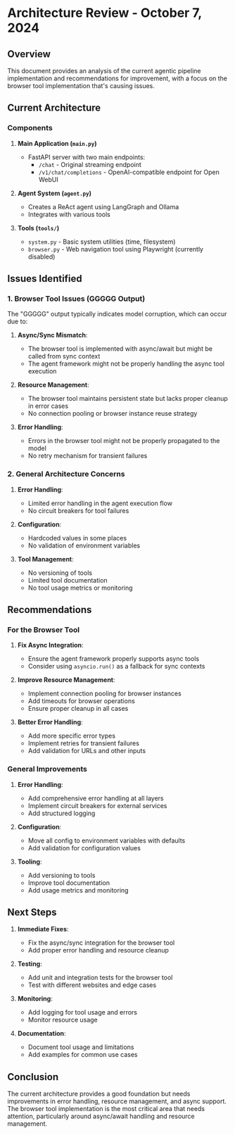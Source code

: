 # Architecture Review - October 7, 2024

## Overview
This document provides an analysis of the current agentic pipeline implementation and recommendations for improvement, with a focus on the browser tool implementation that's causing issues.

## Current Architecture

### Components
1. **Main Application (`main.py`)**
   - FastAPI server with two main endpoints:
     - `/chat` - Original streaming endpoint
     - `/v1/chat/completions` - OpenAI-compatible endpoint for Open WebUI

2. **Agent System (`agent.py`)**
   - Creates a ReAct agent using LangGraph and Ollama
   - Integrates with various tools

3. **Tools (`tools/`)**
   - `system.py` - Basic system utilities (time, filesystem)
   - `browser.py` - Web navigation tool using Playwright (currently disabled)

## Issues Identified

### 1. Browser Tool Issues (GGGGG Output)

The "GGGGG" output typically indicates model corruption, which can occur due to:

1. **Async/Sync Mismatch**:
   - The browser tool is implemented with async/await but might be called from sync context
   - The agent framework might not be properly handling the async tool execution

2. **Resource Management**:
   - The browser tool maintains persistent state but lacks proper cleanup in error cases
   - No connection pooling or browser instance reuse strategy

3. **Error Handling**:
   - Errors in the browser tool might not be properly propagated to the model
   - No retry mechanism for transient failures

### 2. General Architecture Concerns

1. **Error Handling**:
   - Limited error handling in the agent execution flow
   - No circuit breakers for tool failures

2. **Configuration**:
   - Hardcoded values in some places
   - No validation of environment variables

3. **Tool Management**:
   - No versioning of tools
   - Limited tool documentation
   - No tool usage metrics or monitoring

## Recommendations

### For the Browser Tool

1. **Fix Async Integration**:
   - Ensure the agent framework properly supports async tools
   - Consider using `asyncio.run()` as a fallback for sync contexts

2. **Improve Resource Management**:
   - Implement connection pooling for browser instances
   - Add timeouts for browser operations
   - Ensure proper cleanup in all cases

3. **Better Error Handling**:
   - Add more specific error types
   - Implement retries for transient failures
   - Add validation for URLs and other inputs

### General Improvements

1. **Error Handling**:
   - Add comprehensive error handling at all layers
   - Implement circuit breakers for external services
   - Add structured logging

2. **Configuration**:
   - Move all config to environment variables with defaults
   - Add validation for configuration values

3. **Tooling**:
   - Add versioning to tools
   - Improve tool documentation
   - Add usage metrics and monitoring

## Next Steps

1. **Immediate Fixes**:
   - Fix the async/sync integration for the browser tool
   - Add proper error handling and resource cleanup

2. **Testing**:
   - Add unit and integration tests for the browser tool
   - Test with different websites and edge cases

3. **Monitoring**:
   - Add logging for tool usage and errors
   - Monitor resource usage

4. **Documentation**:
   - Document tool usage and limitations
   - Add examples for common use cases

## Conclusion

The current architecture provides a good foundation but needs improvements in error handling, resource management, and async support. The browser tool implementation is the most critical area that needs attention, particularly around async/await handling and resource management.
